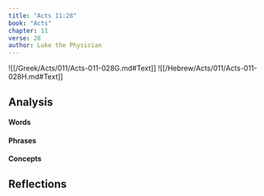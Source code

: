 ```yaml
---
title: "Acts 11:28"
book: "Acts"
chapter: 11
verse: 28
author: Luke the Physician
---
```

![[/Greek/Acts/011/Acts-011-028G.md#Text]]
![[/Hebrew/Acts/011/Acts-011-028H.md#Text]]

## Analysis

#### Words

#### Phrases

#### Concepts

## Reflections
